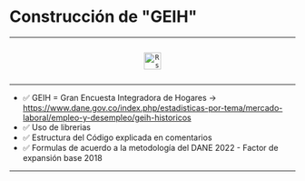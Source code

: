 # Construcción de "GEIH"
---

<p align="center">
  <code><img height="30" alt="Rstudio" HSPACE="12" VSPACE="12" src="https://raw.githubusercontent.com/TheHakoDrako/thehakodrako.github.io/main/images/Rst.png"></code>
</p>

---

- ✅ GEIH = Gran Encuesta Integradora de Hogares -> https://www.dane.gov.co/index.php/estadisticas-por-tema/mercado-laboral/empleo-y-desempleo/geih-historicos
- ✅ Uso de librerias
- ✅ Estructura del Código explicada en comentarios
- ✅ Formulas de acuerdo a la metodología del DANE 2022 - Factor de expansión base 2018

---
